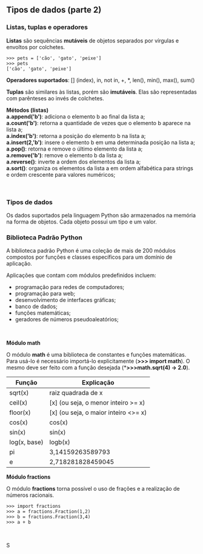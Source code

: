 ## Tipos de dados (parte 2)

### Listas, tuplas e operadores

**Listas** são sequências **mutáveis** de objetos separados por vírgulas e envoltos por colchetes.

```
>>> pets = ['cão', 'gato', 'peixe']
>>> pets
['cão', 'gato', 'peixe']
```

**Operadores suportados**: [] (index), in, not in, +, *, len(), min(), max(), sum()

**Tuplas** são similares às listas, porém são **imutáveis**. Elas são representadas com parênteses ao invés de colchetes.

**Métodos (listas)**  
**a.append('b')**: adiciona o elemento b ao final da lista a;   
**a.count('b')**: retorna a quantidade de vezes que o elemento b aparece na lista a;  
**a.index('b')**: retorna a posição do elemento b na lista a;  
**a.insert(2,'b')**: insere o elemento b em uma determinada posição na lista a;  
**a.pop()**: retorna e remove o último elemento da lista a;   
**a.remove('b')**: remove o elemento b da lista a;  
**a.reverse()**: inverte a ordem dos elementos da lista a;  
**a.sort()**: organiza os elementos da lista a em ordem alfabética para strings e ordem crescente para valores numéricos;

<br>

### Tipos de dados

Os dados suportados pela linguagem Python são armazenados na memória na forma de objetos. Cada objeto possui um tipo e um valor.

### Biblioteca Padrão Python

A biblioteca padrão Python é uma coleção de mais de 200 módulos compostos por funções e classes específicos para um domínio de aplicação.

Aplicações que contam com módulos predefinidos incluem:
- programação para redes de computadores;
- programação para web;
- desenvolvimento de interfaces gráficas;
- banco de dados;
- funções matemáticas;
- geradores de números pseudoaleatórios;

<br>

**Módulo math**

O módulo **math** é uma biblioteca de constantes e funções matemáticas. Para usá-lo é necessário importá-lo explicitamente (**>>> import math**). O mesmo deve ser feito com a função desejada (***>>>math.sqrt(4) -> 2.0**).

| Função | Explicação |
| --- | --- |
| sqrt(x) | raiz quadrada de x |
| ceil(x) | [x] (ou seja, o menor inteiro >= x) |
| floor(x) | [x] (ou seja, o maior inteiro <>= x) |
| cos(x) | cos(x) |
| sin(x) | sin(x) |
| log(x, base) | logb(x) |
| pi | 3,14159263589793 |
| e | 2,718281828459045 |

**Módulo fractions**

O módulo **fractions** torna possível o uso de frações e a realização de números racionais. 

```
>>> import fractions
>>> a = fractions.Fraction(1,2)
>>> b = fractions.Fraction(3,4)
>>> a + b
```
<br>

S